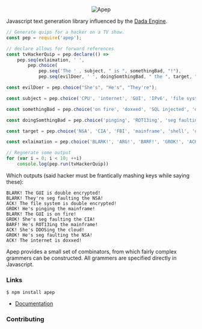 <div align="center" >
    <img src="https://raw.githubusercontent.com/mattbierner/apep/master/documentation/apep.png" alt="Apep" />
</div>

Javascript text generation library influenced by the [Dada Engine][dada].

```javascript
// Generate quips for a hacker on a TV show.
const pep = require('apep');

// declare allows for forward references
const tvHackerQuip = pep.declare(() =>
    pep.seq(exlaimation, ' ',
        pep.choice(
            pep.seq('The ' , subject, " is ", somethingBad, "!"),
            pep.seq(evilDoer, ' ', doingSomthingBad, " the ", target, "!"))));

const evilDoer = pep.choice("She's", "He's", "They're");

const subject = pep.choice('CPU', 'internet', 'GUI', 'IPv6', 'file system', 'access control list');

const somethingBad = pep.choice('on fire', 'doxxed', 'SQL injected', 'double encrypted');

const doingSomthingBad = pep.choice('pinging', 'ROT13ing', 'seg faulting', 'doxxing', 'DDOSing');

const target = pep.choice('NSA', 'CIA', 'FBI', 'mainframe', 'shell', 'cloud');

const exlaimation = pep.choice('BLARK!', 'ARG!', 'BARF!', 'GROK!', 'ACK!')

// Regnerate some output
for (var i = 0; i < 10; ++i)
    console.log(pep.run(tvHackerQuip))
```

Which outputs (said hacker must be frantically mashing keys while saying these):

```
BLARK! The GUI is double encrypted!
BLARK! They're seg faulting the NSA!
ACK! The file system is double encrypted!
GROK! He's pinging the mainframe!
BLARK! The GUI is on fire!
GROK! She's seg faulting the CIA!
BARF! He's ROT13ing the mainframe!
ACK! She's DDOSing the cloud!
GROK! He's seg faulting the NSA!
ACK! The internet is doxxed!
```

Apep provides a small set of combinators, from which fairly complex grammers can be constructed. All grammers are specified directly in Javascript.

### Links
```
$ npm install apep
```

* [Documentation][documentation]



### Contributing



[documentation]: https://github.com/mattbierner/apep/wiki
[dada]: http://dev.null.org/dadaengine/
